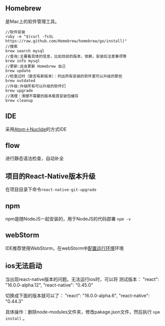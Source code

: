 ## Homebrew
是Mac上的软件管理工具。
```
//软件安装
ruby -e "$(curl -fsSL https://raw.github.com/Homebrew/homebrew/go/install)"
//搜索
brew search mysql
//查询:主要看具体的信息，比如目前的版本，依赖，安装后注意事项等
brew info mysql
//更新:这会更新 Homebrew 自己
brew update
//检查过时（是否有新版本）：列出所有安装的软件里可以升级的那些
brew outdated
//升级:升级所有可以升级的软件们
brew upgrade
//清理：清理不需要的版本极其安装包缓存
brew cleanup 
```
## IDE
采用[Atom＋Nuclide](http://blog.csdn.net/hello_hwc/article/details/51612139)的方式IDE
## flow
进行静态语法检查，自动补全
## 项目的React-Native版本升级
在项目目录下命令`react-native-git-upgrade`
## npm
npm是随NodeJS一起安装的，用于NodeJS的代码部署
`npm -v`
## webStorm
IDE推荐使用WebStorm，在webStorm中[配置运行环境](http://blog.csdn.net/superbiglw/article/details/54088093)环境
## ios无法启动
当出现react-native版本的问题。无法运行ios时，可以将
测试版本：
"react": "16.0.0-alpha.12",
"react-native": "0.45.0"

切换成下面的版本就可以了：
"react": "16.0.0-alpha.6",
"react-native": "0.44.3"

具体操作：删除node-modules文件夹，修改pakage.json文件，然后执行 `npm install` 。






